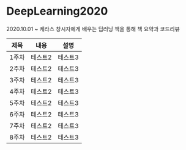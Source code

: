 # DeepLearning2020
2020.10.01 ~ 
케라스 창시자에게 배우는 딥러닝 책을 통해 책 요약과 코드리뷰

|제목|내용|설명|
|------|---|---|
|1주차|테스트2|테스트3|
|2주차|테스트2|테스트3|
|3주차|테스트2|테스트3|
|4주차|테스트2|테스트3|
|5주차|테스트2|테스트3|
|6주차|테스트2|테스트3|
|7주차|테스트2|테스트3|
|8주차|테스트2|테스트3|
